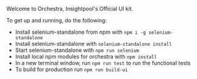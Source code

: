 Welcome to Orchestra, Insightpool's Official UI kit.

To get up and running, do the following:

* Install selenium-standalone from npm with `npm i -g selenium-standalone`
* Install selenium-standalone with `selenium-standalone install`
* Start selenium-standalone with `npm run selenium`
* Install local npm modules for orchestra with `npm install`
* In a new terminal window, run `npm run test` to run the functional tests
* To build for production run `npm run build-ui`